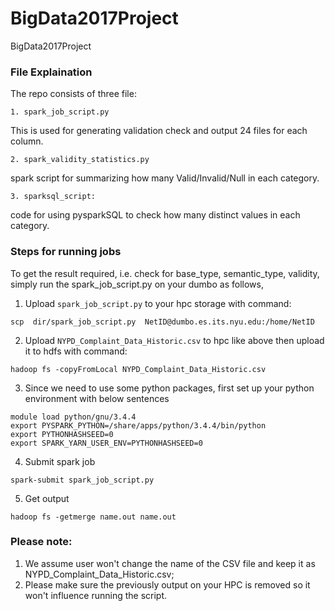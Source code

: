 # BigData2017Project
BigData2017Project

### File Explaination
The repo consists of three file:

```
1. spark_job_script.py
```
This is used for generating validation check and output 24 files for each column.
```
2. spark_validity_statistics.py
```
spark script for summarizing how many Valid/Invalid/Null in each category.
```
3. sparksql_script: 
```
code for using pysparkSQL to check how many distinct values in each category.


### Steps for running jobs
To get the result required, i.e. check for base_type, semantic_type, validity, simply run the spark_job_script.py on your dumbo as follows,

1. Upload ```spark_job_script.py``` to your hpc storage with command:
```
scp  dir/spark_job_script.py  NetID@dumbo.es.its.nyu.edu:/home/NetID
```

2. Upload ```NYPD_Complaint_Data_Historic.csv``` to hpc like above then upload it to hdfs with command:
```
hadoop fs -copyFromLocal NYPD_Complaint_Data_Historic.csv
```

3. Since we need to use some python packages, first set up your python environment with below sentences

```
module load python/gnu/3.4.4
export PYSPARK_PYTHON=/share/apps/python/3.4.4/bin/python
export PYTHONHASHSEED=0
export SPARK_YARN_USER_ENV=PYTHONHASHSEED=0
```

4. Submit spark job
```
spark-submit spark_job_script.py
```

5. Get output 
```
hadoop fs -getmerge name.out name.out
```

### Please note:
1. We assume user won't change the name of the CSV file and keep it as NYPD_Complaint_Data_Historic.csv;
2. Please make sure the previously output on your HPC is removed so it won't influence running the script.


